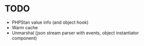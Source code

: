 # TODO

- PHPStan value info (and object hook)
- Warm cache
- Unmarshal (json stream parser with events, object instantiator component)
